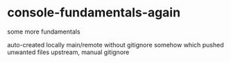 # console-fundamentals-again

some more fundamentals 

auto-created locally main/remote without gitignore somehow which pushed unwanted files upstream, manual gitignore
